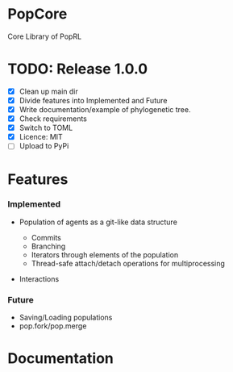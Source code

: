 # PopCore
Core Library of PopRL

# TODO: Release 1.0.0
- [X] Clean up main dir
- [X] Divide features into Implemented and Future
- [X] Write documentation/example of phylogenetic tree.
- [X] Check requirements
- [X] Switch to TOML
- [X] Licence: MIT
- [ ] Upload to PyPi

# Features

### Implemented

- Population of agents as a git-like data structure
    - Commits
    - Branching
    - Iterators through elements of the population
    - Thread-safe attach/detach operations for multiprocessing
    
- Interactions

### Future

- Saving/Loading populations
- pop.fork/pop.merge

# Documentation

